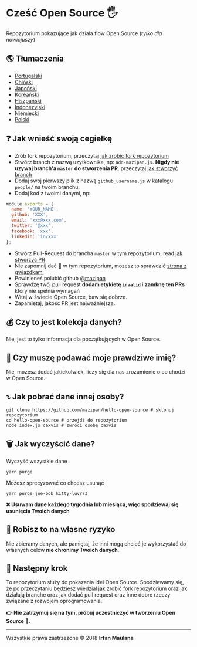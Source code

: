 # Cześć Open Source 🖐️

Repozytorium pokazujące jak działa flow Open Source (_tylko dla nowicjuszy_)

## 🌎 Tłumaczenia

- [Portugalski](./README-PT-BR.md)
- [Chiński](./README-CHI.md)
- [Japoński](./README-JP.md)
- [Koreański](./README-KR.md)
- [Hiszpański](./README-ES.md)
- [Indonezyjski](./README-ID.md)
- [Niemiecki](./README-DE.md)
- [Polski](./README-PL.md)

## ❓ Jak wnieść swoją cegiełkę

- Zrób fork repozytorium, przeczytaj [jak zrobić fork repozytorium](https://help.github.com/articles/fork-a-repo/)
- Stwórz branch z nazwą uzytkownika, np: `add-mazipan.js`. 
**Nigdy nie uzywaj branch'a `master` do stworzenia PR**.
  przeczytaj [jak stworzyć branch](https://help.github.com/articles/creating-and-deleting-branches-within-your-repository/)
- Dodaj swój pierwszy plik z nazwą `github_username.js` w katalogu `people/` na twoim branchu.
- Dodaj kod z twoimi danymi, np:

```js
module.exports = {
  name: 'YOUR_NAME',
  github: 'XXX',
  email: 'xxx@xxx.com',
  twitter: '@xxx',
  facebook: 'xxx',
  linkedin: 'in/xxx'
};
```

- Stwórz Pull-Request do brancha `master` w tym repozytorium, read [jak stworzyć PR](https://help.github.com/articles/creating-a-pull-request/)
- Nie zapomnij dać 🌟 w tym repozytorium, mozesz to sprawdzić [strona z gwiazdkami](https://github.com/mazipan/hello-open-source/stargazers)
- Powinieneś polubić github [@mazipan](https://github.com/mazipan)
- Sprawdzę twój pull request **dodam  etykietę `invalid`** i **zamknę ten PRs** który nie spełnia wymagań
- Witaj w świecie Open Source, baw się dobrze.
- Zapamiętaj, jakość PR jest najważniejsza.

## 💰 Czy to jest kolekcja danych?

Nie, jest to tylko informacja dla początkujących w Open Source.

## 🥶 Czy muszę podawać moje prawdziwe imię?

Nie, mozesz dodać jakiekolwiek, liczy się dla nas zrozumienie o co chodzi w Open Source.

## ⤵️ Jak pobrać dane innej osoby?

```shell
git clone https://github.com/mazipan/hello-open-source # sklonuj repozytorium
cd hello-open-source # przejdź do repozytorium
node index.js caxvis # zwróci osobę caxvis
```

## 🗑️ Jak wyczyścić dane?

Wyczyść wszystkie dane

```shell
yarn purge
```

Możesz sprecyzować co chcesz usunąć

```shell
yarn purge joe-bob kitty-luvr73
```

**❌ Usuwam dane każdego tygodnia lub miesiąca, więc spodziewaj się usunięcia Twoich danych**

## 🙈 Robisz to na własne ryzyko

Nie zbieramy danych, ale pamiętaj, że inni mogą chcieć je wykorzystać do własnych celów 
**nie chronimy Twoich danych**.

## 🚶 Następny krok

To repozytorium służy do pokazania idei Open Source.
Spodziewamy się, że po przeczytaniu będziesz wiedział jak zrobić fork repozytorium oraz jak działają branche
oraz jak dodać pull request oraz inne dobre rzeczy związane z rozwojem oprogramowania.

**👉 Nie zatrzymuj się na tym, próbuj uczestniczyć w tworzeniu Open Source 🙏.**

---

Wszystkie prawa zastrzezone © 2018 **Irfan Maulana**
